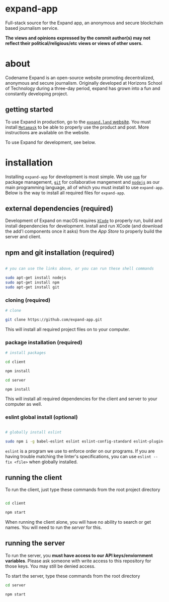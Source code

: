# expand-app

Full-stack source for the Expand app, an anonymous and secure blockchain based journalism service.

**The views and opinions expressed by the commit author(s) may not reflect their political/religious/etc views or views of other users.**

# about

Codename Expand is an open-source website promoting decentralized, anonymous and secure journalism. Originally developed at Horizons School of Technology during a three-day period, expand has grown into a fun and constantly developing project.

## getting started

To use Expand in production, go to the [`expand.land` website](https://expand.land). You must install [`Metamask`](https://metamask.io) to be able to properly use the product and post. More instructions are available on the website.

To use Expand for development, see below.

# installation

Installing `expand-app` for development is most simple. We use [`npm`](https://www.npmjs.com/get-npm) for package management, [`git`](https://git-scm.com/downloads) for collaborative mangement and [`nodejs`](https://nodejs.org) as our main programming language, all of which you must install to use `expand-app`.
Below is the way to install all required files for `expand-app`.

## external dependencies (required)

Development of Expand on macOS requires [`XCode`](https://itunes.apple.com/us/app/xcode/id497799835?mt=12) to properly run, build and install dependencies for development. Install and run XCode (and download the add'l components once it asks) from the *App Store* to properly build the server and client.



## npm and git installation (required)

```sh

# you can use the links above, or you can run these shell commands

sudo apt-get install nodejs
sudo apt-get install npm
sudo apt-get install git

```

### cloning (required)
```sh
# clone

git clone https://github.com/expand-app.git
```

This will install all required project files on to your computer.

### package installation (required)

```sh
# install packages

cd client

npm install

cd server

npm install
```

This will install all required dependencies for the client and server to your computer as well.

### eslint global install (optional)
```sh

# globally install eslint

sudo npm i -g babel-eslint eslint eslint-config-standard eslint-plugin-import eslint-plugin-node eslint-plugin-promise eslint-plugin-standard eslint-plugin-vue

```

`eslint` is a program we use to enforce order on our programs. If you are having trouble matching the linter's specifications, you can use `eslint --fix <file>` when globally installed.

## running the client

To run the client, just type these commands from the root project directory

```sh

cd client

npm start
```

When running the client alone, you will have no ability to search or get names. You will need to run the *server* for this.

## running the server

To run the server, you **must have access to our API keys/enviornment variables**. Please ask someone with write access to this repository for those keys. You may still be denied access.

To start the server, type these commands from the root directory

```sh
cd server

npm start
```
